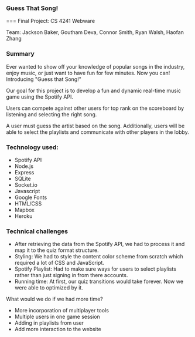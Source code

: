### Guess That Song!
===
Final Project: CS 4241 Webware

Team: Jackson Baker, Goutham Deva, Connor Smith, Ryan Walsh, Haofan Zhang

### Summary

Ever wanted to show off your knowledge of popular songs in the industry, enjoy music, or just want to have fun for few minutes. Now you can! Introducing "Guess that Song!"

Our goal for this project is to develop a fun and dynamic real-time music game using the Spotify API.

Users can compete against other users for top rank on the scoreboard by listening and selecting the right song.

A user must guess the artist based on the song. Additionally, users will be able to select the playlists and communicate with other players in the lobby.


### Technology used:
- Spotify API
- Node.js
- Express
- SQLite
- Socket.io
- Javascript
- Google Fonts
- HTML/CSS
- Mapbox
- Heroku


### Technical challenges
- After retrieving the data from the Spotify API, we had to process it and map it to the quiz format structure.
- Styling: We had to style the content color scheme from scratch which required a lot of CSS and JavaScript.
- Spotify Playlist: Had to make sure ways for users to select playlists rather than just signing in from there accounts.
- Running time: At first, our quiz transitions would take forever. Now we were able to optimized by it.

What would we do if we had more time?
- More incorporation of multiplayer tools
- Multiple users in one game session
- Adding in playlists from user
- Add more interaction to the website
